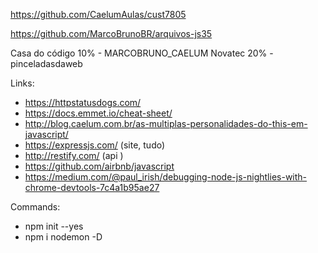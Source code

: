 https://github.com/CaelumAulas/cust7805

https://github.com/MarcoBrunoBR/arquivos-js35

Casa do código 10% - MARCOBRUNO_CAELUM
Novatec 20% - pinceladasdaweb

Links:
- https://httpstatusdogs.com/
- https://docs.emmet.io/cheat-sheet/
- http://blog.caelum.com.br/as-multiplas-personalidades-do-this-em-javascript/
- https://expressjs.com/ (site, tudo)
- http://restify.com/ (api )
- https://github.com/airbnb/javascript
- https://medium.com/@paul_irish/debugging-node-js-nightlies-with-chrome-devtools-7c4a1b95ae27

Commands:
- npm init --yes
- npm i nodemon -D
